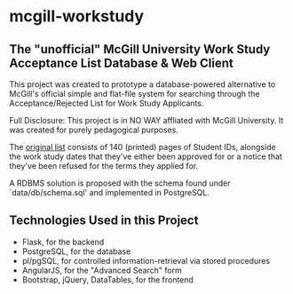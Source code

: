 # mcgill-workstudy

## The "unofficial" McGill University Work Study Acceptance List Database & Web Client

This project was created to prototype a database-powered alternative to McGill's official simple and flat-file system for 
searching through the Acceptance/Rejected List for Work Study Applicants.


Full Disclosure:  This project is in NO WAY affliated with McGill University.  It was created for purely pedagogical purposes.


The [original list](http://www.is.mcgill.ca/studentaid/workstudy/StudentList.htm) consists of 140 (printed) pages of Student IDs,
alongside the work study dates that they've either been approved for or a notice that they've been refused for the terms they applied for.


A RDBMS solution is proposed with the schema found under `data/db/schema.sql' and implemented in PostgreSQL.


## Technologies Used in this Project
- Flask, for the backend
- PostgreSQL, for the database
- pl/pgSQL, for controlled information-retrieval via stored procedures
- AngularJS, for the "Advanced Search" form
- Bootstrap, jQuery, DataTables, for the frontend



